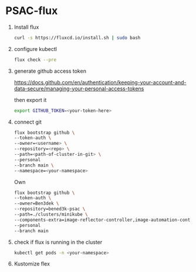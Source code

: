 # PSAC-flux

1. Install flux

    ```sh
    curl -s https://fluxcd.io/install.sh | sudo bash
    ```
2. configure kubectl

    ```sh
    flux check --pre
    ```

3. generate github access token

    https://docs.github.com/en/authentication/keeping-your-account-and-data-secure/managing-your-personal-access-tokens

    then export it
    ```sh
    export GITHUB_TOKEN=<your-token-here>
    ```
4. connect git

    ```sh
    flux bootstrap github \
    --token-auth \
    --owner=<username> \
    --repository=<repo> \
    --path=<path-of-cluster-in-git> \
    --personal
    --branch main \
    --namespace=<your-namespace>
    ```

    Own
    ```sh
    flux bootstrap github \
    --token-auth \
    --owner=Ben3dek \
    --repository=bened3k-psac \
    --path=./clusters/minikube \
    --components-extra=image-reflector-controller,image-automation-controller \
    --personal
    --branch main
    ```

5. check if flux is running in the cluster
    ```sh
    kubectl get pods -n <your-namespace>
    ```

6. Kustomize flex
